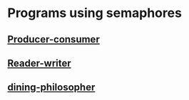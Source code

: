 # Programs using semaphores
## [Producer-consumer](https://github.com/g7vind/S4-OS/blob/cpu-scheduling/fcfs.c)
## [Reader-writer](read-write-semaphore.c)
## [dining-philosopher](https://github.com/g7vind/S4-OS/blob/cpu-scheduling/sjf(preemptive).c)
